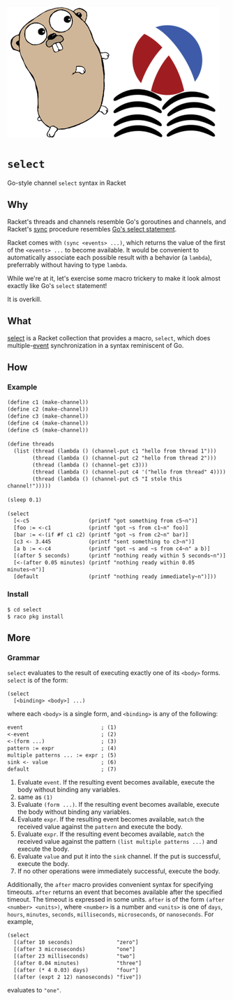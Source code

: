 ![`select` mascot](select.png)

`select`
========
Go-style channel `select` syntax in Racket

Why
---
Racket's threads and channels resemble Go's goroutines and channels, and
Racket's [sync][racket-sync] procedure resembles
[Go's select statement][go-select].

Racket comes with `(sync <events> ...)`, which returns the value of the
first of the `<events> ...` to become available. It would be convenient to
automatically associate each possible result with a behavior (a `lambda`),
preferrably without having to type `lambda`.

While we're at it, let's exercise some macro trickery to make it look almost
exactly like Go's `select` statement!

It is overkill.

What
----
[select](select/) is a Racket collection that provides a macro, `select`,
which does multiple-[event][racket-event] synchronization in a syntax
reminiscent of Go.

How
---
### Example
```racket
(define c1 (make-channel))
(define c2 (make-channel))
(define c3 (make-channel))
(define c4 (make-channel))
(define c5 (make-channel))

(define threads
  (list (thread (lambda () (channel-put c1 "hello from thread 1")))
        (thread (lambda () (channel-put c2 "hello from thread 2")))
        (thread (lambda () (channel-get c3)))
        (thread (lambda () (channel-put c4 '("hello from thread" 4))))
        (thread (lambda () (channel-put c5 "I stole this channel!")))))

(sleep 0.1)

(select
  [<-c5                   (printf "got something from c5~n")]
  [foo := <-c1            (printf "got ~s from c1~n" foo)] 
  [bar := <-(if #f c1 c2) (printf "got ~s from c2~n" bar)]
  [c3 <- 3.445            (printf "sent something to c3~n")]
  [a b := <-c4            (printf "got ~s and ~s from c4~n" a b)]
  [(after 5 seconds)      (printf "nothing ready within 5 seconds~n")]
  [<-(after 0.05 minutes) (printf "nothing ready within 0.05 minutes~n")]
  [default                (printf "nothing ready immediately~n")]))
```

### Install
```console
$ cd select
$ raco pkg install
```

More
----
### Grammar
`select` evaluates to the result of executing exactly one of its `<body>`
forms. `select` is of the form:
```racket
(select
  [<binding> <body>] ...)
```
where each `<body>` is a single form, and `<binding>` is any of the following:
```racket
event                         ; (1)
<-event                       ; (2)
<-(form ...)                  ; (3)
pattern := expr               ; (4)
multiple patterns ... := expr ; (5)
sink <- value                 ; (6)
default                       ; (7)
```
1. Evaluate `event`. If the resulting event becomes available, execute the body
   without binding any variables.
2. same as `(1)`
3. Evaluate `(form ...)`. If the resulting event becomes available, execute the
   body without binding any variables.
4. Evaluate `expr`. If the resulting event becomes available, `match` the
   received value against the `pattern` and execute the body.
5. Evaluate `expr`. If the resulting event becomes available, `match` the
   received value against the pattern `(list multiple patterns ...)` and
   execute the body.
6. Evaluate `value` and put it into the `sink` channel. If the put is
   successful, execute the body.
7. If no other operations were immediately successful, execute the body.

Additionally, the `after` macro provides convenient syntax for specifying
timeouts. `after` returns an event that becomes available after the
specified timeout. The timeout is expressed in some units. `after` is of the
form `(after <number> <units>)`, where `<number>` is a number and `<units>`
is one of `days`, `hours`, `minutes`, `seconds`, `milliseconds`,
`microseconds`, or `nanoseconds`. For example,
```racket
(select
  [(after 10 seconds)              "zero"]
  [(after 3 microseconds)          "one"]
  [(after 23 milliseconds)         "two"]
  [(after 0.04 minutes)            "three"]
  [(after (* 4 0.03) days)         "four"]
  [(after (expt 2 12) nanoseconds) "five"])
```
evaluates to `"one"`.

[racket-sync]: https://docs.racket-lang.org/reference/sync.html#%28def._%28%28quote._~23~25kernel%29._sync%29%29
[go-select]: https://tour.golang.org/concurrency/5
[racket-event]: https://docs.racket-lang.org/reference/sync.html